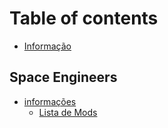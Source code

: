 # Table of contents

* [Informação](README.md)

## Space Engineers

* [informações](space-engineers/informacoes/README.md)
  * [Lista de Mods](space-engineers/informacoes/lista-de-mods.md)
